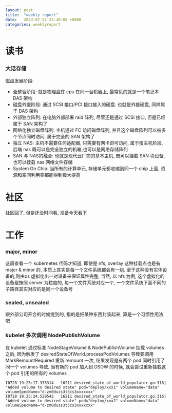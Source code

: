 ```yaml
---
layout: post
title:  "weekly report"
date:   2023-07-22 22:30:08 +0800
categories: weeklyreport
---
```


# 读书

### 大话存储

磁盘发展阶段:

- 全整合阶段:   就是物理盘在 cpu 在同一台机器上, 最常见的就是一个笔记本 DAS 架构
- 磁盘外置阶段:  通过 SCSI 接口/PCI 接口接入的硬盘. 也就是外接硬盘, 同样属于 DAS 架构
- 外部独立阵列: 在电脑外部部署 raid 阵列, 尽管还是通过 SCSI 接口, 但是已经属于 SAN 架构了
- 网络化独立磁盘阵列: 主机通过 FC 访问磁盘阵列, 并且这个磁盘阵列可以被多个节点同时访问. 属于完全的 SAN 架构了
- 独立 NAS: 主机不需要任何适配器, 只需要有网卡即可访问, 属于痩主机阶段, 后端 nas 既可以是完全独立的机箱,也可以是网络存储阵列
- SAN 与 NAS的融合: 也就是现代云厂商的基本主机, 既可以挂载 SAN 块设备, 也可以挂载 nas 网络文件存储
- System On Chip: 当所有的计算单元, 存储单元都收缩到同一个 chip 上面, 资源和空间利用率都能得到极大提高 

# 社区

社区回了, 但是还没时间看, 准备今天看下


# 工作

### major, minor

这周查看一个 kubernetes 代码才知道, 即使是 nfs, overlay 这种挂载点也是有 major & minor 的, 本质上其实是每一个文件系统都会有一组. 至于这种没有实体设备的,则由os 虚拟化出一对设备来保证属性完整, 当然, 以 nfs 为例, 这个虚拟化的设备是按照 server 为粒度的, 每一个文件系统对应一个, 一个文件系统下面不同的子路径其实对应的是同一个设备号


### sealed, unsealed

跟外部公司开会的时候提到的, 指的是把某种东西封装起来, 算是一个习惯性用法吧

### kubelet 多次调用 NodePublishVolume 

在 kubelet 通过标准 NodeStageVolume & NodePublishVolume 挂载 volumes 之后, 因为触发了 desiredStateOfWorld.processPodVolumes 导致要调用 MarkRemountRequired 重新 remount 一次, 结果发现是有两个 pod 同时引用了同一个 volumes 导致, 当有新的 pod 加入到 DSOW 的时候,  就会尝试重新挂载这个 pod 引用的所有的 volumes

```
I0728 19:25:17.375314   16211 desired_state_of_world_populator.go:316] "Added volume to desired state" pod="deploy/xxx1" volumeName="data" volumeSpecName="d-zm0duzs3t3cs3xxxxxxx"
I0728 19:25:24.529542   16211 desired_state_of_world_populator.go:316] "Added volume to desired state" pod="deploy/xxx2" volumeName="data" volumeSpecName="d-zm0duzs3t3cs3xxxxxxx"

```